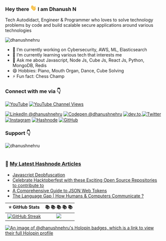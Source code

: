 ### <p>Hey there <img src="https://raw.githubusercontent.com/DhanushNehru/DhanushNehru/master/assets/wave.gif" width="20px" height="20px"/> I am Dhanush N</p> 

Tech Autodidact, Engineer & Programmer who loves to solve technology problems by code and build scalable secure applications around various technologies

<p align="left"> <img src="https://komarev.com/ghpvc/?username=dhanushnehru&label=Profile%20views&color=0e75b6&style=flat" alt="dhanushnehru" /> </p>

- 🔭 I’m currently working on Cybersecurity, AWS, ML, Elasticsearch
- 🌱 I’m currently learning various tech that interests me
- 💬 Ask me about Javascript, Node Js, Cube Js, React Js, Python, MongoDB, Redis
- 😄 Hobbies: Piano, Mouth Organ, Dance, Cube Solving
- ⚡ Fun fact: Chess Champ

### Connect with me via 👇
<p align="left">


[![YouTube](https://img.shields.io/badge/YouTube-%23FF0000.svg?style=for-the-badge&logo=YouTube&logoColor=white)](https://youtube.com/@dhanushnehru/?sub_confirmation=1)
[![YouTube Channel Views](https://img.shields.io/youtube/channel/views/UCkPSG_rUGJqAXmcajZ0mNMw)](https://youtube.com/@dhanushnehru/?sub_confirmation=1)

<a href="https://www.linkedin.com/in/dhanushnehru/"><img alt="LinkedIn @dhanushnehru" align="center" src="https://img.shields.io/badge/LINKEDIN-gray.svg?colorA=6A788D&colorB=0072b1&style=for-the-badge" /></a>
<a href="https://codepen.io/dhanushnehru" target="blank"><img alt="Codepen @dhanushnehru" align="center" src="https://img.shields.io/badge/CODEPEN-gray.svg?colorA=FF5733&colorB=152437&style=for-the-badge" /></a>
<a href="https://dev.to/dhanushnehru" target="blank"><img align="center" src="https://img.shields.io/badge/DEV.TO-black.svg?colorA=F6F8FA&colorB=80DBDD&style=for-the-badge" alt="dev.to"/>
<a href="https://twitter.com/Dhanush_Nehru" target="blank"><img alt="Twitter" align="center" src="https://img.shields.io/badge/TWITTER-blue.svg?colorA=12A4DB&colorB=1D9BF0&style=for-the-badge" /></a>
<a href="https://instagram.com/dhanush_nehru" target="blank"><img alt="Instagram" align="center" src="https://img.shields.io/badge/INSTAGRAM-gray.svg?colorA=E4405F&colorB=d62976&style=for-the-badge" /></a>
<a href="https://hashnode.com/@dhanushnehru"><img alt="Hashnode" align="center" src="https://img.shields.io/badge/HASHNODE-gray.svg?colorA=2962FF&colorB=2962FF&style=for-the-badge" title="Hashnode"/></a>
<a href="https://github.com/DhanushNehru"><img alt="GitHub" align="center" src="https://img.shields.io/badge/GITHUB-gray.svg?colorA=f5f5f5&colorB=4078c0&style=for-the-badge" title="GitHub"/></a>
</p>

### Support 👇
<p><a href="https://ko-fi.com/dhanushnehru"> <img align="left" src="https://cdn.buymeacoffee.com/buttons/v2/default-yellow.png" height="40" width="210" alt="dhanushnehru" /></a></p>

<br></br>

<!-- **📕 Latest dev.to posts [@dhanushnehru](https://dev.to/dhanushnehru)** -->
<!-- DEVTO-BLOG-LIST:START -->
<!-- DEVTO-BLOG-LIST:END --> 

### 📕 [My Latest Hashnode Articles](https://hashnode.com/@dhanushnehru)
<!-- HASHNODE-BLOG-LIST:START -->
- [Javascript Deobfuscation](https://dhanushnehru.hashnode.dev/javascript-deobfuscation)
- [Celebrate Hacktoberfest with these Exciting Open Source Repositories to contribute to](https://dhanushnehru.hashnode.dev/celebrate-hacktoberfest-with-these-exciting-open-source-repositories-to-contribute-to)
- [A Comprehensive Guide to JSON Web Tokens](https://dhanushnehru.hashnode.dev/a-comprehensive-guide-to-json-web-tokens)
- [The Language Gap | How Humans &amp;  Computers Communicate ?](https://dhanushnehru.hashnode.dev/the-language-gap-how-humans-computers-communicate)
<!-- HASHNODE-BLOG-LIST:END -->
 
:star: GitHub Stats         |  📚  📚  📚  📚  📚
:--------------------------:|:-------------------------: 
[![GitHub Streak](https://streak-stats.demolab.com/?user=DhanushNehru)](https://git.io/streak-stats) | ![](https://github-readme-stats.vercel.app/api/top-langs/?username=DhanushNehru&theme=vue-dark&hide_border=true&include_all_commits=true&count_private=true&layout=compact)
 
[![An image of @dhanushnehru's Holopin badges, which is a link to view their full Holopin profile](https://holopin.me/dhanushnehru)](https://holopin.io/@dhanushnehru)
